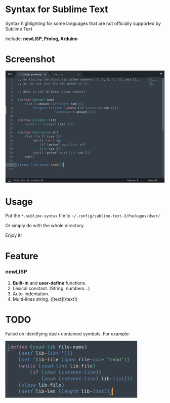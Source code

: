 # Syntax for Sublime Text
Syntax highlighting for some languages that are not officially supported by Sublime Text

Include: **newLISP, Prolog, Arduino**

# Screenshot
![](https://raw.githubusercontent.com/sakamitz/pic-ref/master/syntax-for-sublime-text-newlisp.png)

# Usage
Put the ```*.sublime-syntax``` file to ```~/.config/sublime-text-3/Packages/User/```

Or simply do with the whole directory.

Enjoy it!

# Feature
### newLISP
1. **Built-in** and **user-define** functions.
2. Lexical constant. (String, numbers...)
3. Auto-indentation.
4. Multi-lines string. ([text][/text])

# TODO
Failed on identifying dash-contained symbols. For example:

![](https://raw.githubusercontent.com/sakamitz/pic-ref/master/syntax-for-sublime-text.png)
